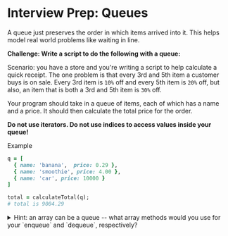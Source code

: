 # Interview Prep: Queues


A queue just preserves the order in which items arrived into it. This helps model real world problems like waiting in line.

**Challenge: Write a script to do the following with a queue:**

Scenario: you have a store and you're writing a script to help calculate a quick receipt. The one problem is that every 3rd and 5th item a customer buys is on sale. Every 3rd item is `10%` off and every 5th item is `20%` off, but also, an item that is both a 3rd and 5th item is `30%` off.

Your program should take in a queue of items, each of which has a name and a price. It should then calculate the total price for the order.

**Do not use iterators. Do not use indices to access values inside your queue!**


Example

```ruby
q = [
  { name: 'banana',  price: 0.29 },
  { name: 'smoothie', price: 4.00 },
  { name: 'car', price: 10000 }
]

total = calculateTotal(q);
# total is 9004.29
```

<details><summary>Hint: an array can be a queue -- what array methods would you use for your `enqueue` and `dequeue`, respectively?</summary>If index 0 is the front of your queue, `push` and `shift`.  If the end of the array is the front of your queue, `unshift` and `pop`!</details>
